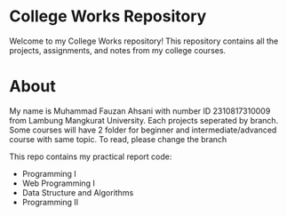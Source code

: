 # College Works Repository

Welcome to my College Works repository! This repository contains all the projects, assignments, and notes from my college courses.

# About

My name is Muhammad Fauzan Ahsani with number ID 2310817310009 from Lambung Mangkurat University. 
Each projects seperated by branch. Some courses will have 2 folder for beginner and intermediate/advanced course with same topic. To read, please change the branch

This repo contains my practical report code: 
* Programming I
* Web Programming I
* Data Structure and Algorithms
* Programming II
